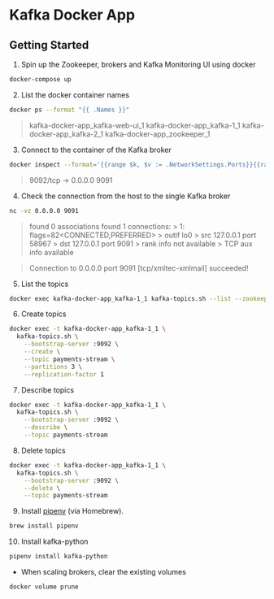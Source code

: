 # Kafka Docker App 

## Getting Started
1. Spin up the Zookeeper, brokers and Kafka Monitoring UI using docker

```bash
docker-compose up
```

2. List the docker container names

```bash
docker ps --format "{{ .Names }}"
```

> kafka-docker-app_kafka-web-ui_1
> kafka-docker-app_kafka-1_1
> kafka-docker-app_kafka-2_1
> kafka-docker-app_zookeeper_1

3. Connect to the container of the Kafka broker

```bash
docker inspect --format='{{range $k, $v := .NetworkSettings.Ports}}{{range $v}}{{$k}} -> {{.HostIp}} {{.HostPort}}{{end}}{{end}}' kafka-docker-app_kafka-1_1
```

> 9092/tcp -> 0.0.0.0 9091

4. Check the connection from the host to the single Kafka broker

```bash
nc -vz 0.0.0.0 9091
```

> found 0 associations
> found 1 connections:
    > 1:	flags=82<CONNECTED,PREFERRED>
	> outif lo0
	> src 127.0.0.1 port 58967
	> dst 127.0.0.1 port 9091
	> rank info not available
	> TCP aux info available

> Connection to 0.0.0.0 port 9091 [tcp/xmltec-xmlmail] succeeded!

5. List the topics

```bash
docker exec kafka-docker-app_kafka-1_1 kafka-topics.sh --list --zookeeper zookeeper:2181
```

6. Create topics

```bash
docker exec -t kafka-docker-app_kafka-1_1 \
  kafka-topics.sh \
    --bootstrap-server :9092 \
    --create \
    --topic payments-stream \
    --partitions 3 \
    --replication-factor 1
```

7. Describe topics

```bash
docker exec -t kafka-docker-app_kafka-1_1 \
  kafka-topics.sh \
    --bootstrap-server :9092 \
    --describe \
    --topic payments-stream
```

8. Delete topics

```bash
docker exec -t kafka-docker-app_kafka-1_1 \
  kafka-topics.sh \
    --bootstrap-server :9092 \
    --delete \
    --topic payments-stream
```

9. Install [pipenv](https://formulae.brew.sh/formula/pipenv) (via Homebrew).

```bash
brew install pipenv
```

10. Install kafka-python

```bash
pipenv install kafka-python
```

* When scaling brokers, clear the existing volumes

```bash
docker volume prune
```




